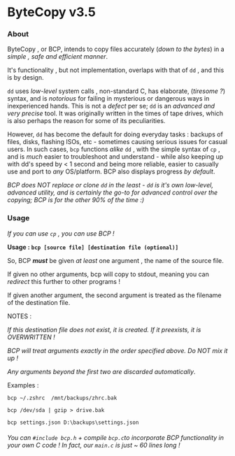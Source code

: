 # ByteCopy v3.5
 
### About
ByteCopy , or BCP, intends to copy files accurately (_down to the bytes_) in a _simple , safe and efficient manner_.
 
It's functionality , but not implementation, overlaps with that of `dd` , and this is by design. 
 
`dd` uses _low-level_ system calls , non-standard C, has elaborate, (_tiresome ?_) syntax, and is _notorious_ for failing in mysterious or dangerous ways in inexperienced hands. This is not a _defect_ per se; `dd` is an _advanced and very precise_ tool. It was originally written in the times of tape drives, which is also perhaps the reason for some of its peculiarities.
 
However, `dd` has become the default for doing everyday tasks : backups of files, disks, flashing ISOs, etc - sometimes causing serious issues for casual users. In such cases, `bcp` functions _alike_ `dd` , with the simple syntax of `cp` , and is _much_ easier to troubleshoot and understand - while also keeping up with dd's speed by < 1 second and being more reliable, easier to casually use and port to _any_ OS/platform. BCP also displays progress _by default_.
 
_BCP does NOT replace or clone `dd` in the least - `dd` is it's own low-level, advanced utility, and is certainly the go-to for advanced control over the copying; BCP is for the other 90% of the time :)_
 
### Usage
_If you can use `cp` , you can use BCP !_
 
**Usage : `bcp [source file] [destination file (optional)]`**
 
So, BCP **_must_** be given _at least_ one argument , the name of the source file.
 
If given no other arguments, bcp will copy to stdout, meaning you can _redirect_ this further to other programs !

If given another argument, the second argument is treated as the filename of the destination file.
 
NOTES :

_If this destination file does not exist, it is created. If it preexists, it is OVERWRITTEN !_

_BCP will treat arguments *exactly* in the order specified above. Do NOT mix it up !_

_Any arguments beyond the first two are discarded automatically_.
  
Examples :
```
bcp ~/.zshrc  /mnt/backups/zhrc.bak
	
bcp /dev/sda | gzip > drive.bak
	
bcp settings.json D:\backups\settings.json
```	
###### You can `#include bcp.h` + compile `bcp.c`to incorporate BCP functionality in your own C code ! In fact, our `main.c` is just ~ 60 lines long !
